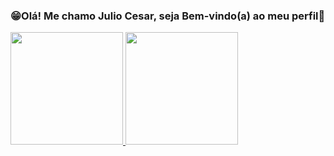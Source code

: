 ### 😁Olá! Me chamo Julio Cesar, seja Bem-vindo(a) ao meu perfil👋

<div>
  <a href="https://beacons.ai/gofdd">
    <img height="180em" src="https://github-readme-stats.vercel.app/api?username=GoFDD&show_icons=true&theme-dark&include_all_commits=true&count_private=true"/> 
    <img height="180em" src="https://github-readme-stats.vercel.app/api/top-langs/?username=GoFDD&layout=compact&langs_count=168theme=dracula"/>
</div>

